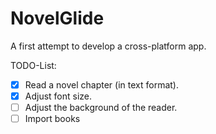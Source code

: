 # NovelGlide

A first attempt to develop a cross-platform app.

TODO-List:
- [x] Read a novel chapter (in text format).
- [x] Adjust font size.
- [ ] Adjust the background of the reader.
- [ ] Import books
